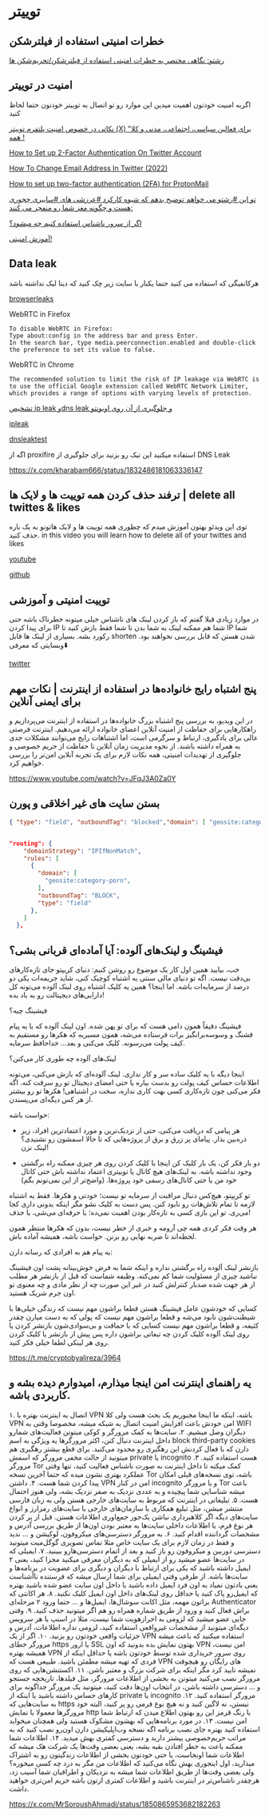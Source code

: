 # توییتر

## خطرات امنیتی استفاده از فیلترشکن

[رشتو: نگاهی مختصر به خطرات امنیتی استفاده از فیلترشکن/تحریم‌شکن ها](https://threadreaderapp.com/thread/1782375834596118656.html)


## امنیت در توییتر

اگربه امنیت خودتون اهمیت میدین این موارد رو تو اتصال به توییتر خودتون حتما لحاظ کنید

[نکاتی در خصوص امنیت پلتفرم توییتر (X) برای فعالین سیاسی، اجتماعی، مدنی و کلا" همه !](https://telegra.ph/%D9%86%DA%A9%D8%A7%D8%AA%DB%8C-%D8%AF%D8%B1-%D8%AE%D8%B5%D9%88%D8%B5-%D8%A7%D9%85%D9%86%DB%8C%D8%AA-%D9%BE%D9%84%D8%AA%D9%81%D8%B1%D9%85-%D8%AA%D9%88%DB%8C%DB%8C%D8%AA%D8%B1-X-%D8%A8%D8%B1%D8%A7%DB%8C-%D9%81%D8%B9%D8%A7%D9%84%DB%8C%D9%86-%D8%B3%DB%8C%D8%A7%D8%B3%DB%8C-%D8%A7%D8%AC%D8%AA%D9%85%D8%A7%D8%B9%DB%8C-%D9%85%D8%AF%D9%86%DB%8C-%D9%88-%DA%A9%D9%84%D8%A7-%D9%87%D9%85%D9%87-02-13)

[ How to Set up 2-Factor Authentication On Twitter Account ](https://www.youtube.com/watch?v=BXLQNr-gaEs)

[ How To Change Email Address In Twitter (2022) ](https://www.youtube.com/watch?v=F-itvjI0r-8)

[ How to set up two-factor authentication (2FA) for ProtonMail ](https://www.youtube.com/watch?v=GgrNWoLyp1g)

[تو این #رشتو می خواهم توضیح بدهم که شیوه کارکرد #عرزشی های #سایبری چجوری هست و چگونه مغز شما رو منفجر می کنند:](https://threadreaderapp.com/thread/1762784314478022916.html?utm_campaign=topunroll)

[اگر از سرور ناشناس استفاده کنیم چه میشود؟](https://threadreaderapp.com/thread/1762770899537690939.html)

[آموزش امنیتی!](https://twitter.com/markpash/status/1765676867296678122)

## Data leak

هرکانفیگی که استفاده می کنید حتما یکبار با سایت زیر چک کنید که دیتا لیک نداشته باشد

[browserleaks](https://browserleaks.com/)


WebRTC in Firefox

    To disable WebRTC in Firefox:
    Type about:config in the address bar and press Enter.
    In the search bar, type media.peerconnection.enabled and double-click the preference to set its value to false.

WebRTC in Chrome

    The recommended solution to limit the risk of IP leakage via WebRTC is to use the official Google extension called WebRTC Network Limiter, which provides a range of options with varying levels of protection.



[ تشخیص ip leak وdns leak و جلوگیری از آن روی اوبونتو](https://www.youtube.com/watch?v=zo7-nJBx-Ss)

[ipleak](https://ipleak.net/)

[dnsleaktest](https://www.dnsleaktest.com)


اگه از proxifire استفاده میکنید این تیک رو بزنید برای جلوگیری از DNS Leak

https://x.com/kharabam666/status/1832486181063336147


##  ترفند حذف کردن همه توییت ها و لایک ها | delete all twittes & likes 



توی این ویدئو بهتون آموزش میدم که چطوری همه توییت ها و لایک هاتونو به یک باره حذف کنید.
in this video you will learn how to delete all of your twittes and likes

[youtube](https://www.youtube.com/watch?v=PSg9WS6-MWo)


[github](https://github.com/alirezakargar1380/delete_tweetes_scripts)


## توییت امنیتی و آموزشی


در موارد زیادی قبلا گفتم که باز کردن لینک های ناشناس خیلی میتونه خطرناک باشه حتی برای پیدا کردن IP شما هم ممکنه لینک به شما بدن تا شما فقط بازش کنید تا IP شما رکورد بشه. بسیاری از لینک ها قابل shorten شدن هستن که قابل بررسی نخواهند بود. وبسایتی که معرفی⬇️ 


[twitter](https://threadreaderapp.com/thread/1694442551472795867.html)



##  پنج اشتباه رایج خانواده‌ها در استفاده از اینترنت | نکات مهم برای ایمنی آنلاین 

در این ویدیو، به بررسی پنج اشتباه بزرگ خانواده‌ها در استفاده از اینترنت می‌پردازیم و راهکارهایی برای حفاظت از امنیت آنلاین اعضای خانواده ارائه می‌دهیم. اینترنت فرصتی عالی برای یادگیری، ارتباط و سرگرمی است، اما اشتباهات رایج می‌توانند مشکلات جدی به همراه داشته باشند. از نحوه مدیریت زمان آنلاین تا حفاظت از حریم خصوصی و جلوگیری از تهدیدات امنیتی، همه نکات لازم برای یک تجربه آنلاین امن‌تر را بررسی خواهیم کرد.


https://www.youtube.com/watch?v=JFqJ3A0Za0Y

## بستن سایت های غیر اخلاقی و پورن

``` json
{ "type": "field", "outboundTag": "blocked","domain": [ "geosite:category-porn" ] } 


"routing": {
    "domainStrategy": "IPIfNonMatch",
    "rules": [
      {
        "domain": [
          "geosite:category-porn",
        ],
        "outboundTag": "BLOCK",
        "type": "field"
      },
    ]
  },
```

## فیشینگ و لینک‌های آلوده: آیا آماده‌ای قربانی بشی؟

خب، بیایید همین اول کار یک موضوع رو روشن کنیم: دنیای کریپتو جای تازه‌کارهای بی‌دقت نیست. اگه تو دنیای مالی سنتی یه اشتباه کوچیک کنی، شاید جریمه‌ات یکی دو درصد از سرمایه‌ات باشه. اما اینجا؟ همین یه کلیک اشتباه روی لینک آلوده می‌تونه کل دارایی‌های دیجیتالت رو به باد بده!

فیشینگ چیه؟

فیشینگ دقیقاً همون دامی هست که برای تو پهن شده. اون لینک آلوده که با یه پیام قشنگ و وسوسه‌برانگیز برات فرستاده می‌شه، همون مسیریه که هکرها رو مستقیم به کیف پولت می‌رسونه. کلیک می‌کنی و بعد... خداحافظ سرمایه.

لینک‌های آلوده چه طوری کار می‌کنن؟

اینجا دیگه با یه کلیک ساده سر و کار نداری. لینک آلوده‌ای که بازش می‌کنی، می‌تونه اطلاعات حساس کیف پولت رو بدست بیاره یا حتی امضای دیجیتال تو رو سرقت کنه. اگه فکر می‌کنی چون تازه‌کاری کسی بهت کاری نداره، سخت در اشتباهی! هکرها تو رو بیشتر از هر کس دیگه‌ای می‌پسندن.

حواست باشه:

- هر پیامی که دریافت می‌کنی، حتی از نزدیک‌ترین و مورد اعتمادترین افراد، زیر ذره‌بین بذار. پیامای پر زرق و برق از پروژه‌هایی که تا حالا اسمشون رو نشنیدی؟ لینک نزن!

- دو بار فکر کن، یک بار کلیک کن اینجا با کلیک کردن روی هر چیزی ممکنه راه برگشتی وجود نداشته باشه. به لینک‌های هیچ کانال یا توییتری اعتماد نداشته باش حتی کانال خود من یا حتی کانال‌های رسمی خود پروژه‌ها. (واضح‌تر از این نمی‌تونم بگم)

تو کریپتو، هیچ‌کس دنبال مراقبت از سرمایه تو نیست؛ خودتی و هکرها. فقط یه اشتباه لازمه تا تمام تلاش‌هات رو نابود کنن. پس دست به کلیک نشو مگر اینکه بدونی داری کجا می‌ری. تو این بازی کسی به تازه‌کار بودن اهمیت نمی‌ده؛ یا حرفه‌ای می‌شی، یا حذف!

هر وقت فکر کردی همه چی آرومه و خبری از خطر نیست، بدون که هکرها منتظر همون لحظه‌اند تا ضربه نهایی رو بزنن. حواست باشه، همیشه آماده باش.

یه پیام هم به افرادی که رسانه دارن: 

بازنشر لینک آلوده راه برگشتی نداره و اینکه شما به فرض خوش‌بینانه پشت اون فیشینگ نباشید چیزی از مسئولیت شما کم نمی‌کنه. وظیفه شماست که قبل از بازنشر هر مطلب از هر جهت شده صدبار کنترلش کنید در غیر این صورت چه از نظر مادی و چه معنوی تو اون جرم شریک هستید.

کسایی که خودشون عامل فیشینگ هستن قطعا براشون مهم نیست که زندگی خیلی‌ها با شیطنت‌شون نابود می‌شه و قطعا براشون مهم نیست که پولی که به دست میارن چقدر کثیفه، و قطعا براشون مهم نیست کسایی که با حماقت و بی‌سوادی‌شون بازنشر کردن یا روی لینک آلوده کلیک کردن چه تبعاتی براشون داره پس پیش از بازنشر یا کلیک کردن روی هر لینکی لطفا خیلی فکر کنید.


https://t.me/cryptobyalireza/3964

## یه راهنمای اینترنت امن اینجا میذارم، امیدوارم دیده بشه و کاربردی باشه.


۱. اتصال به اینترنت بهتره با VPN باشه، اینکه ما اینجا مجبوریم یک بحث هست ولی کلا VPN امن خودش باعث افزایش امنیت اتصال به شبکه میشه، مخصوصا وقتی به WIFI دیگران وصل میشیم.
۲. سایت‌ها به کمک مرورگر و کوکی میتونن فعالیت‌های شمارو داخل اینترنت دنبال کنن، اکثر مرورگرها یه ویژگی به اسم block third-party cookies دارن که با فعال کردنش این رهگیری رو محدود می‌کنید. برای قطع بیشتر رهگیری هم میتونید از حالت مخفی مرورگر که اسمش private یا incognito هست استفاده کنید.
۳. مرورگر Tor کمک میکنه تا داخل اینترنت به صورت ناشناس فعالیت کنید، تنها وقتی عملکرد بهتری نشون میده که حتما آخرین نسخه Tor باشه، توی نسخه‌های قبلی امکان پیدا کردن شما هست.
۴. داشتن VPN امن در کنار incognito و یا مرورگر Tor باعث میشه شناسایی شما پیچیده و به عددی نزدیک به صفر نزدیک بشه، ولی هنوز احتمال هست.
۵. تبلیغاتی در اینترنت که مربوط به سایت‌های خارجی هستن ولی به زبان فارسی منتشر میشن، مثل تبلیغ همکاری با سازمان‌های خارجی یا سایت‌های رمز‌ارز و انواع سایت‌های دیگه اگر کلاهبرداری نباشن یک‌جور جمع‌اوری اطلاعات هستن.
قبل از پر کردن هر نوع فرم، یا اطلاعات داخلی سایت‌ها به معتبر بودن اون‌ها از طریق بررسی آدرس و مشخصات گرداننده اقدام کنید.
۶. به مرورگر دسترسی‌های میکروفون، لوکیشن و ... ندید و فقط در زمان لازم برای یک سایت خاص مثلا تماس تصویری گوگل‌میت میتونید دسترسی دوربین و میکروفون رو باز کنید و بعد از اتمام دسترسی‌هارو ببینید.
۷. ایمیلی که در سایت‌ها عضو میشید رو از ایمیلی که به دیگران معرفی میکنید مجزا کنید، یعنی ۲ ایمیل داشته باشید که یکی برای ارتباط با دیگران و دیگری برای عضویت در برنامه‌ها و سایت‌ها باشه.
از طرفی وقتی ایمیلی برای شما ارسال میشه که فرستنده ناآشناست یعنی یادتون نمیاد به اون فرد ایمیل داده باشید یا داخل اون سایت عضو شده باشید بهتره که ایمیل‌رو پاک کنید یا حداقل روی لینک‌های داخل اون ایمیل کلیک نکنید.
۸. هر اکانتی که براتون مهمه، مثل اکانت سوشال‌ها، ایمیل‌ها و ... حتما ورود ۲ مرحله‌ای Authenticator براش فعال کنید و ورود از طریق شماره همراه رو هم اگر میتونید حذف کنید.
۹. وقتی جایی عضو میشید که لزومی به احرازهویت شما نیست، مثلا در اسنپ یا هر سرویس دیگه‌ای میتونید از مشخصات غیرواقعی استفاده کنید، لزومی نداره اطلاعات، آدرس و جزئیات واقعی خودتون رو بزنید.
۱۰. اگر از یک VPN استفاده میکنید که باعث میشه مرورگر خطای https یا ارور SSL بهتون نمایش بده بدونید که اون VPN امن نیست، همیشه بهتره VPN روی سرور خریداری شده توسط خودتون باشه یا حداقل اینکه از فردی که تهیه میشه مطمئن باشید.
طبیعی هست که VPN های رایگان رو هیچوقت نمیشه تایید کرد مگر اینکه برای شرکت بزرگ و معتبر باشن.
۱۱. اکستنشن‌هایی که روی مرورگر نصب می‌کنید میتونن به بخشی از اطلاعات مرورگر، مثل فیلد‌ها، تاریخچه جستجو و ... دسترسی داشته باشن، در انتخاب اون‌ها دقت کنید، میتونید یک مرورگر جداگونه برای کارهای حساس داشته باشید یا اینکه از private یا incognito مرورگر استفاده کنید.
۱۲. به سایت‌هایی که https نیستن، نه لاگین کنید و نه هیچ نوع فرمی رو پر کنید، البته خود مرورگرها معمولا با نمایش http با رنگ قرمز این رو بهتون اطلاع میدن که ارتباط شما امن نیست.
۱۳. در مورد برنامه‌هایی که بهشون مشکوک هستید ولی همچنان میخواید استفاده کنید بهتره جای نصب برنامه اگه نسخه وب‌اپلیکیشن دارن اون‌رو نصب کنید که به مراتب حریم‌خصوصی بیشتر دارید و دسترسی کمتری بهش میدید.
۱۴. اطلاعات شما ممکنه باعث به خطر افتادن بقیه بشه، یعنی بعضی وقت‌ها یک شرکت هک میشه که اطلاعات شما اونجاست، یا حتی خودتون بخشی از اطلاعات زندگیتون رو به اشتراک میذارید، اول اینجوری بهش نگاه می‌کنید که اطلاعات من مگر به درد چه کسی میخوره؟ ولی بعضی وقت‌ها از طریق اطلاعات شما میشه به نزدیکان و اطرافیان شما آسیب زد، هرچقدر ناشناس‌تر در اینترنت باشید و اطلاعات کمتری ازتون باشه حریم امن‌تری خواهید داشت.

https://x.com/MrSoroushAhmadi/status/1850865953682182263